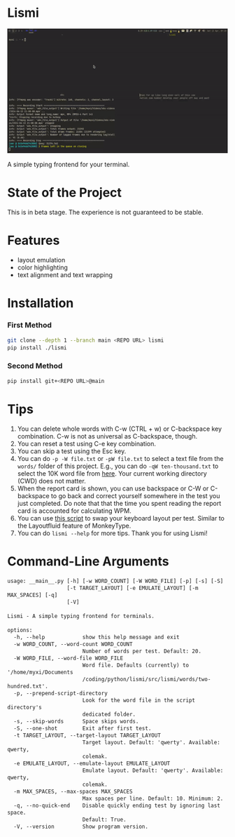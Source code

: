# Lismi

<p align="center">
    <img src="assets/demo.gif"
</p>

A simple typing frontend for your terminal.

# State of the Project
This is in beta stage. The experience is not guaranteed to be stable.

# Features
- layout emulation
- color highlighting
- text alignment and text wrapping

# Installation
### First Method
```bash
git clone --depth 1 --branch main <REPO URL> lismi
pip install ./lismi
```
### Second Method
```bash
pip install git+<REPO URL>@main
```
# Tips
1. You can delete whole words with C-w (CTRL + w) or C-backspace key combination. C-w is
   not as universal as C-backspace, though.
1. You can reset a test using C-e key combination.
1. You can skip a test using the Esc key.
1. You can do `-p -W file.txt` or `-pW file.txt` to select a text file from the `words/`
   folder of this project. E.g., you can do `-qW ten-thousand.txt` to select the 10K
   word file from [here](src/lismi/words/ten-thousand.txt). Your current working directory (CWD)
   does not matter.
1. When the report card is shown, you can use backspace or C-W or C-backspace to go back
   and correct yourself somewhere in the test you just completed. Do note that that the
   time you spent reading the report card is accounted for calculating WPM.
1. You can use 
   [this script](https://gist.github.com/eeriemyxi/ec779ba75d1a6a807234d6cf2af480d5) to swap
   your keyboard layout per test. Similar to the Layoutfluid feature of MonkeyType.
1. You can do `lismi --help` for more tips. Thank you for using Lismi!

# Command-Line Arguments
```
usage: __main__.py [-h] [-w WORD_COUNT] [-W WORD_FILE] [-p] [-s] [-S]
                   [-t TARGET_LAYOUT] [-e EMULATE_LAYOUT] [-m MAX_SPACES] [-q]
                   [-V]

Lismi - A simple typing frontend for terminals.

options:
  -h, --help            show this help message and exit
  -w WORD_COUNT, --word-count WORD_COUNT
                        Number of words per test. Default: 20.
  -W WORD_FILE, --word-file WORD_FILE
                        Word file. Defaults (currently) to '/home/myxi/Documents
                        /coding/python/lismi/src/lismi/words/two-hundred.txt'.
  -p, --prepend-script-directory
                        Look for the word file in the script directory's
                        dedicated folder.
  -s, --skip-words      Space skips words.
  -S, --one-shot        Exit after first test.
  -t TARGET_LAYOUT, --target-layout TARGET_LAYOUT
                        Target layout. Default: 'qwerty'. Available: qwerty,
                        colemak.
  -e EMULATE_LAYOUT, --emulate-layout EMULATE_LAYOUT
                        Emulate layout. Default: 'qwerty'. Available: qwerty,
                        colemak.
  -m MAX_SPACES, --max-spaces MAX_SPACES
                        Max spaces per line. Default: 10. Minimum: 2.
  -q, --no-quick-end    Disable quickly ending test by ignoring last space.
                        Default: True.
  -V, --version         Show program version.
```

